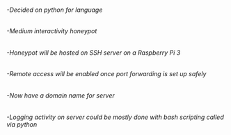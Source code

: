 ###### -Decided on python for language
###### -Medium interactivity honeypot
###### -Honeypot will be hosted on SSH server on a Raspberry Pi 3
###### -Remote access will be enabled once port forwarding is set up safely
###### -Now have a domain name for server
###### -Logging activity on server could be mostly done with bash scripting called via python

